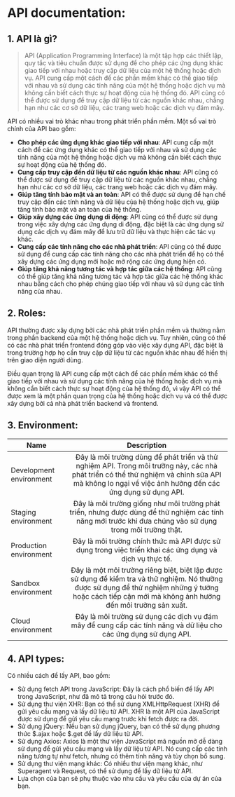 # API documentation:

## 1. API là gì?
> API (Application Programming Interface) là một tập hợp các thiết lập, quy tắc và tiêu chuẩn được sử dụng để cho phép các ứng dụng khác giao tiếp với nhau hoặc truy cập dữ liệu của một hệ thống hoặc dịch vụ. API cung cấp một cách để các phần mềm khác có thể giao tiếp với nhau và sử dụng các tính năng của một hệ thống hoặc dịch vụ mà không cần biết cách thực sự hoạt động của hệ thống đó. API cũng có thể được sử dụng để truy cập dữ liệu từ các nguồn khác nhau, chẳng hạn như các cơ sở dữ liệu, các trang web hoặc các dịch vụ đám mây.


API có nhiều vai trò khác nhau trong phát triển phần mềm. Một số vai trò chính của API bao gồm:
- **Cho phép các ứng dụng khác giao tiếp với nhau**: API cung cấp một cách để các ứng dụng khác có thể giao tiếp với nhau và sử dụng các tính năng của một hệ thống hoặc dịch vụ mà không cần biết cách thực sự hoạt động của hệ thống đó.
- **Cung cấp truy cập đến dữ liệu từ các nguồn khác nhau**: API cũng có thể được sử dụng để truy cập dữ liệu từ các nguồn khác nhau, chẳng hạn như các cơ sở dữ liệu, các trang web hoặc các dịch vụ đám mây.
- **Giúp tăng tính bảo mật và an toàn**: API có thể được sử dụng để hạn chế truy cập đến các tính năng và dữ liệu của hệ thống hoặc dịch vụ, giúp tăng tính bảo mật và an toàn của hệ thống.
- **Giúp xây dựng các ứng dụng di động**: API cũng có thể được sử dụng trong việc xây dựng các ứng dụng di động, đặc biệt là các ứng dụng sử dụng các dịch vụ đám mây để lưu trữ dữ liệu và thực hiện các tác vụ khác.
- **Cung cấp các tính năng cho các nhà phát triển**: API cũng có thể được sử dụng để cung cấp các tính năng cho các nhà phát triển để họ có thể xây dựng các ứng dụng mới hoặc mở rộng các ứng dụng hiện có.
- **Giúp tăng khả năng tương tác và hợp tác giữa các hệ thống**: API cũng có thể giúp tăng khả năng tương tác và hợp tác giữa các hệ thống khác nhau bằng cách cho phép chúng giao tiếp với nhau và sử dụng các tính năng của nhau.

## 2. Roles:
API thường được xây dựng bởi các nhà phát triển phần mềm và thường nằm trong phần backend của một hệ thống hoặc dịch vụ. Tuy nhiên, cũng có thể có các nhà phát triển frontend đóng góp vào việc xây dựng API, đặc biệt là trong trường hợp họ cần truy cập dữ liệu từ các nguồn khác nhau để hiển thị trên giao diện người dùng.

Điều quan trọng là API cung cấp một cách để các phần mềm khác có thể giao tiếp với nhau và sử dụng các tính năng của hệ thống hoặc dịch vụ mà không cần biết cách thực sự hoạt động của hệ thống đó, vì vậy API có thể được xem là một phần quan trọng của hệ thống hoặc dịch vụ và có thể được xây dựng bởi cả nhà phát triển backend và frontend.

## 3. Environment:
| Name  | Description |
| ------------- |:-------------:|
| Development environment      | Đây là môi trường dùng để phát triển và thử nghiệm API. Trong môi trường này, các nhà phát triển có thể thử nghiệm và chỉnh sửa API mà không lo ngại về việc ảnh hưởng đến các ứng dụng sử dụng API.     |
| Staging environment      |  Đây là môi trường giống như môi trường phát triển, nhưng được dùng để thử nghiệm các tính năng mới trước khi đưa chúng vào sử dụng trong môi trường thật.     |
| Production environment      | Đây là môi trường chính thức mà API được sử dụng trong việc triển khai các ứng dụng và dịch vụ thực tế.     |
| Sandbox environment | Đây là một môi trường riêng biệt, biệt lập được sử dụng để kiểm tra và thử nghiệm. Nó thường được sử dụng để thử nghiệm những ý tưởng hoặc cách tiếp cận mới mà không ảnh hưởng đến môi trường sản xuất. |
| Cloud environment      | Đây là môi trường sử dụng các dịch vụ đám mây để cung cấp các tính năng và dữ liệu cho các ứng dụng sử dụng API.     |

## 4. API types:
Có nhiều cách để lấy API, bao gồm:
- Sử dụng fetch API trong JavaScript: Đây là cách phổ biến để lấy API trong JavaScript, như đã mô tả trong câu hỏi trước đó.
- Sử dụng thư viện XHR: Bạn có thể sử dụng XMLHttpRequest (XHR) để gửi yêu cầu mạng và lấy dữ liệu từ API. XHR là một API của JavaScript được sử dụng để gửi yêu cầu mạng trước khi fetch được ra đời.
- Sử dụng jQuery: Nếu bạn sử dụng jQuery, bạn có thể sử dụng phương thức $.ajax hoặc $.get để lấy dữ liệu từ API.
- Sử dụng Axios: Axios là một thư viện JavaScript mã nguồn mở dễ dàng sử dụng để gửi yêu cầu mạng và lấy dữ liệu từ API. Nó cung cấp các tính năng tương tự như fetch, nhưng có thêm tính năng và tùy chọn bổ sung.
- Sử dụng thư viện mạng khác: Có nhiều thư viện mạng khác, như Superagent và Request, có thể sử dụng để lấy dữ liệu từ API.
- Lựa chọn của bạn sẽ phụ thuộc vào nhu cầu và yêu cầu của dự án của bạn.